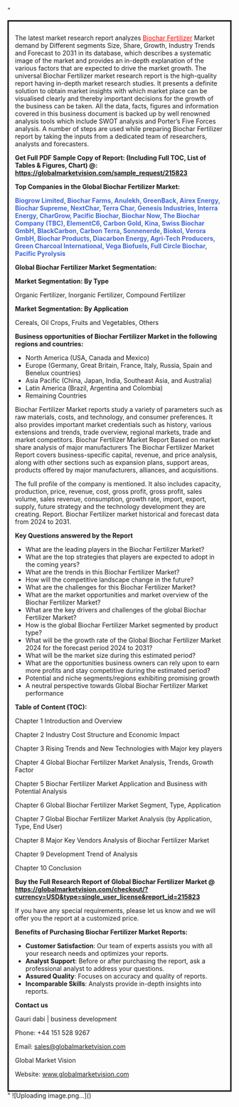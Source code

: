 "<div style='border: 3px solid black; padding: 1em;'>

The latest market research report analyzes <a style='color: #ff0000;' href='https://globalmarketvision.com/reports/global-biochar-fertilizer-market/215823'>Biochar Fertilizer</a> Market demand by Different segments Size, Share, Growth, Industry Trends and Forecast to 2031 in its database, which describes a systematic image of the market and provides an in-depth explanation of the various factors that are expected to drive the market growth. The universal Biochar Fertilizer market research report is the high-quality report having in-depth market research studies. It presents a definite solution to obtain market insights with which market place can be visualised clearly and thereby important decisions for the growth of the business can be taken. All the data, facts, figures and information covered in this business document is backed up by well renowned analysis tools which include SWOT analysis and Porter’s Five Forces analysis. A number of steps are used while preparing Biochar Fertilizer report by taking the inputs from a dedicated team of researchers, analysts and forecasters.

<strong>Get Full PDF Sample Copy of Report: (Including Full TOC, List of Tables &amp; Figures, Chart) @</strong><strong>:</strong><strong> <a style='color: #ff0000;' href='https://globalmarketvision.com/sample_request/215823?utm_source=linkedinPulse&utm_medium=Bhagyashree&utm_campaign=Bhagyashree'><strong>https://globalmarketvision.com/sample_request/215823</strong></a></strong>

<strong>Top Companies in the Global Biochar Fertilizer Market:</strong>

<strong style='color: #4169e1;'>Biogrow Limited, Biochar Farms, Anulekh, GreenBack, Airex Energy, Biochar Supreme, NextChar, Terra Char, Genesis Industries, Interra Energy, CharGrow, Pacific Biochar, Biochar Now, The Biochar Company (TBC), ElementC6, Carbon Gold, Kina, Swiss Biochar GmbH, BlackCarbon, Carbon Terra, Sonnenerde, Biokol, Verora GmbH, Biochar Products, Diacarbon Energy, Agri-Tech Producers, Green Charcoal International, Vega Biofuels, Full Circle Biochar, Pacific Pyrolysis</strong>

<strong>Global Biochar Fertilizer Market Segmentation:</strong>

<strong>Market Segmentation: By Type</strong>

Organic Fertilizer, Inorganic Fertilizer, Compound Fertilizer

<strong>Market Segmentation: By Application</strong>

Cereals, Oil Crops, Fruits and Vegetables, Others

<strong>Business opportunities of Biochar Fertilizer Market in the following regions and countries:</strong>
<ul>
  <li>North America (USA, Canada and Mexico)</li>
  <li>Europe (Germany, Great Britain, France, Italy, Russia, Spain and Benelux countries)</li>
  <li>Asia Pacific (China, Japan, India, Southeast Asia, and Australia)</li>
  <li>Latin America (Brazil, Argentina and Colombia)</li>
  <li>Remaining Countries</li>
</ul>
Biochar Fertilizer Market reports study a variety of parameters such as raw materials, costs, and technology, and consumer preferences. It also provides important market credentials such as history, various extensions and trends, trade overview, regional markets, trade and market competitors. Biochar Fertilizer Market Report Based on market share analysis of major manufacturers The Biochar Fertilizer Market Report covers business-specific capital, revenue, and price analysis, along with other sections such as expansion plans, support areas, products offered by major manufacturers, alliances, and acquisitions.

The full profile of the company is mentioned. It also includes capacity, production, price, revenue, cost, gross profit, gross profit, sales volume, sales revenue, consumption, growth rate, import, export, supply, future strategy and the technology development they are creating. Report. Biochar Fertilizer market historical and forecast data from 2024 to 2031.

<strong>Key Questions answered by the Report</strong>
<ul>
  <li>What are the leading players in the Biochar Fertilizer Market?</li>
  <li>What are the top strategies that players are expected to adopt in the coming years?</li>
  <li>What are the trends in this Biochar Fertilizer Market?</li>
  <li>How will the competitive landscape change in the future?</li>
  <li>What are the challenges for this Biochar Fertilizer Market?</li>
  <li>What are the market opportunities and market overview of the Biochar Fertilizer Market?</li>
  <li>What are the key drivers and challenges of the global Biochar Fertilizer Market?</li>
  <li>How is the global Biochar Fertilizer Market segmented by product type?</li>
  <li>What will be the growth rate of the Global Biochar Fertilizer Market 2024 for the forecast period 2024 to 2031?</li>
  <li>What will be the market size during this estimated period?</li>
  <li>What are the opportunities business owners can rely upon to earn more profits and stay competitive during the estimated period?</li>
  <li>Potential and niche segments/regions exhibiting promising growth</li>
  <li>A neutral perspective towards Global Biochar Fertilizer Market performance</li>
</ul>
<strong>Table of Content (TOC): </strong>

Chapter 1 Introduction and Overview

Chapter 2 Industry Cost Structure and Economic Impact

Chapter 3 Rising Trends and New Technologies with Major key players

Chapter 4 Global Biochar Fertilizer Market Analysis, Trends, Growth Factor

Chapter 5 Biochar Fertilizer Market Application and Business with Potential Analysis

Chapter 6 Global Biochar Fertilizer Market Segment, Type, Application

Chapter 7 Global Biochar Fertilizer Market Analysis (by Application, Type, End User)

Chapter 8 Major Key Vendors Analysis of Biochar Fertilizer Market

Chapter 9 Development Trend of Analysis

Chapter 10 Conclusion

<strong>Buy the Full Research Report of Global Biochar Fertilizer Market @</strong><strong> <strong><a style='color: #ff0000;' href='https://globalmarketvision.com/checkout/?currency=USD&type=single_user_license&report_id=215823?utm_source=linkedinPulse&utm_medium=Bhagyashree&utm_campaign=Bhagyashree'>https://globalmarketvision.com/checkout/?currency=USD&type=single_user_license&report_id=215823</a></strong>
</strong>

If you have any special requirements, please let us know and we will offer you the report at a customized price.

<strong>Benefits of Purchasing Biochar Fertilizer Market Reports:</strong>
<ul>
  <li><strong>Customer Satisfaction</strong>: Our team of experts assists you with all your research needs and optimizes your reports.</li>
  <li><strong>Analyst Support</strong>: Before or after purchasing the report, ask a professional analyst to address your questions.</li>
  <li><strong>Assured Quality</strong>: Focuses on accuracy and quality of reports.</li>
  <li><strong>Incomparable Skills</strong>: Analysts provide in-depth insights into reports.</li>
</ul>
<strong>Contact us</strong>

Gauri dabi | business development

Phone: +44 151 528 9267

Email: <a href='mailto:sales@globalmarketvision.com'>sales@globalmarketvision.com</a>

Global Market Vision

Website: <a href='http://www.globalmarketvision.com/'>www.globalmarketvision.com</a>

</div>"
![Uploading image.png…]()
